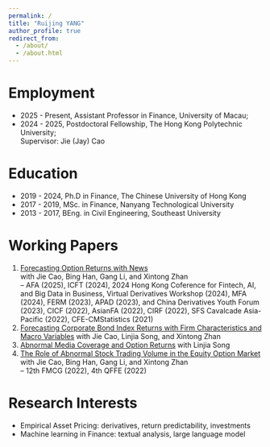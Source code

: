 ```yaml
---
permalink: /
title: "Ruijing YANG"
author_profile: true
redirect_from: 
  - /about/
  - /about.html
---
```


Employment
======
* 2025 - Present, Assistant Professor in Finance, University of Macau;
* 2024 - 2025, Postdoctoral Fellowship, The Hong Kong Polytechnic University;   
Supervisor: Jie (Jay) Cao

Education
======
* 2019 - 2024, Ph.D in Finance, The Chinese University of Hong Kong  
* 2017 - 2019, MSc. in Finance, Nanyang Technological University  
* 2013 - 2017, BEng. in Civil Engineering, Southeast University  

Working Papers
======
1. <u>Forecasting Option Returns with News</u>  
   with Jie Cao, Bing Han, Gang Li, and Xintong Zhan                                           
  – AFA (2025), ICFT (2024), 2024 Hong Kong Coference for Fintech, AI, and Big Data
  in Business, Virtual Derivatives Workshop (2024), MFA (2024), FERM (2023), APAD (2023),
  and China Derivatives Youth Forum (2023), CICF (2022), AsianFA (2022), CIRF (2022), SFS
  Cavalcade Asia-Pacific (2022), CFE-CMStatistics (2021)
2. <u>Forecasting Corporate Bond Index Returns with Firm Characteristics and Macro Variables</u>
   with Jie Cao, Linjia Song, and Xintong Zhan
3. <u>Abnormal Media Coverage and Option Returns</u>
   with Linjia Song
4. <u>The Role of Abnormal Stock Trading Volume in the Equity Option Market</u>  
   with Jie Cao, Bing Han, Gang Li, and Xintong Zhan  
  – 12th FMCG (2022), 4th QFFE (2022)

Research Interests
======
* Empirical Asset Pricing: derivatives, return predictability, investments
* Machine learning in Finance: textual analysis, large language model


